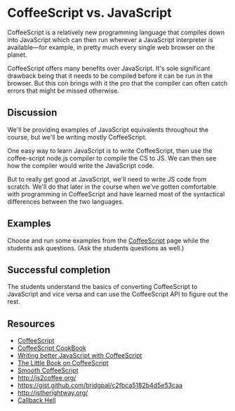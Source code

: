 # CoffeeScript vs. JavaScript

CoffeeScript is a relatively new programming language that compiles down into JavaScript which can then run wherever a JavaScript interpreter is available&mdash;for example, in pretty much every single web browser on the planet.

CoffeeScript offers many benefits over JavaScript. It's sole significant drawback being that it needs to be compiled before it can be run in the browser. But this con brings with it the pro that the compiler can often catch errors that might be missed otherwise.

## Discussion

We'll be providing examples of JavaScript equivalents throughout the course, but we'll be writing mostly CoffeeScript.

One easy way to learn JavaScript is to write CoffeeScript, then use the coffee-script node.js compiler to compile the CS to JS. We can then see how the compiler would write the JavaScript code.

But to really get good at JavaScript, we'll need to write JS code from scratch. We'll do that later in the course when we've gotten comfortable with programming in CoffeeScript and have learned most of the syntactical differences between the two languages.

## Examples

Choose and run some examples from the [CoffeeScript](http://coffeescript.org/) page while the students ask questions. (Ask the students questions as well.)

## Successful completion

The students understand the basics of converting CoffeeScript to JavaScript and vice versa and can use the CoffeeScript API to figure out the rest.

## Resources

* [CoffeeScript](http://coffeescript.org/)
* [CoffeeScript CookBook](http://coffeescriptcookbook.com/)
* [Writing better JavaScript with CoffeeScript](http://sixrevisions.com/javascript/coffeescript-basics/)
* [The Little Book on CoffeeScript](http://arcturo.github.io/library/coffeescript/index.html)
* [Smooth CoffeeScript](http://autotelicum.github.io/Smooth-CoffeeScript/)
* http://js2coffee.org/
* https://gist.github.com/bridgpal/c2fbca5182b4d5e53caa
* http://jstherightway.org/
* [Callback Hell](http://callbackhell.com/)